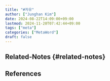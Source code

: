 ```yaml
---
title: "#자유"
author: ["Junghan Kim"]
date: 2024-08-22T14:09:00+09:00
lastmod: 2024-11-20T07:42:44+09:00
tags: ["meta"]
categories: ["MetaWord"]
draft: false
---
```


## Related-Notes {#related-notes}

## References

<style>.csl-entry{text-indent: -1.5em; margin-left: 1.5em;}</style><div class="csl-bib-body">
</div>
